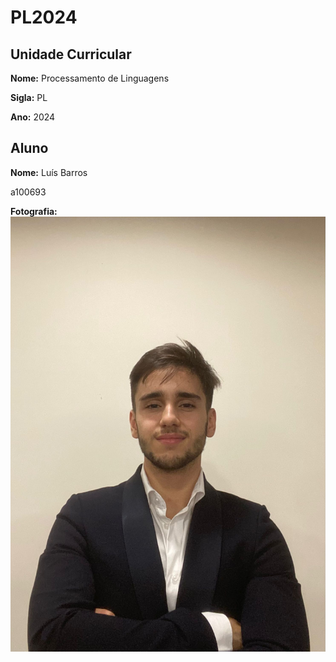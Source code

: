 # PL2024

## Unidade Curricular

**Nome:** Processamento         de          Linguagens

**Sigla:**  PL

**Ano:** 2024

## Aluno

**Nome:** Luís Barros

a100693


**Fotografia:**
![Fotografia do aluno ](./eu.jpeg)